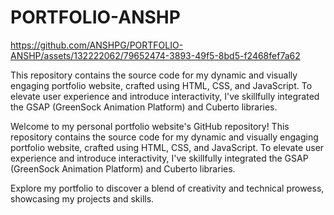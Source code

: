 # PORTFOLIO-ANSHP



https://github.com/ANSHPG/PORTFOLIO-ANSHP/assets/132222062/79652474-3893-49f5-8bd5-f2468fef7a62



This repository contains the source code for my dynamic and visually engaging portfolio website, crafted using HTML, CSS, and JavaScript. To elevate user experience and introduce interactivity, I've skillfully integrated the GSAP (GreenSock Animation Platform) and Cuberto libraries.

Welcome to my personal portfolio website's GitHub repository! This repository contains the source code for my dynamic and visually engaging portfolio website, crafted using HTML, CSS, and JavaScript. To elevate user experience and introduce interactivity, I've skillfully integrated the GSAP (GreenSock Animation Platform) and Cuberto libraries.

Explore my portfolio to discover a blend of creativity and technical prowess, showcasing my projects and skills.
